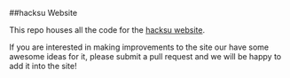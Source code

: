 ##hacksu Website 

This repo houses all the code for the [hacksu website](http://hacksu.cs.kent.edu).

If you are interested in making improvements to the site our have some awesome ideas for it, please submit a pull request and we will be happy to add it into the site!
